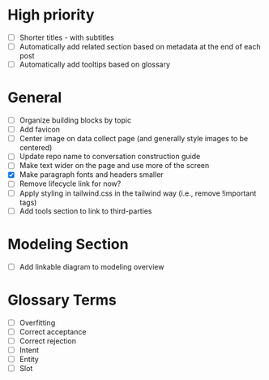 # High priority
- [ ] Shorter titles - with subtitles
- [ ] Automatically add related section based on metadata at the end of each post
- [ ] Automatically add tooltips based on glossary

# General
- [ ] Organize building blocks by topic
- [ ] Add favicon
- [ ] Center image on data collect page (and generally style images to be centered)
- [ ] Update repo name to conversation construction guide
- [ ] Make text wider on the page and use more of the screen
- [X] Make paragraph fonts and headers smaller
- [ ] Remove lifecycle link for now?
- [ ] Apply styling in tailwind.css in the tailwind way (i.e., remove !important tags)
- [ ] Add tools section to link to third-parties

# Modeling Section
- [ ] Add linkable diagram to modeling overview

# Glossary Terms
- [ ] Overfitting
- [ ] Correct acceptance
- [ ] Correct rejection
- [ ] Intent
- [ ] Entity
- [ ] Slot